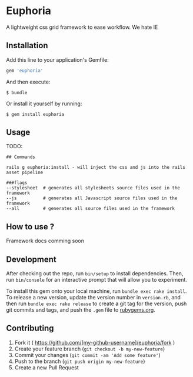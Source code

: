 # Euphoria

A lightweight css grid framework to ease workflow. We hate IE

## Installation

Add this line to your application's Gemfile:

```ruby 
gem 'euphoria'

```

And then execute:

    $ bundle

Or install it yourself by running:

    $ gem install euphoria

## Usage

TODO: 

	## Commands

    rails g euphoria:install - will inject the css and js into the rails asset pipeline
    
    ###flags
    --stylesheet  # generates all stylesheets source files used in the framework
    --js          # generates all Javascript source files used in the framework
    --all         # generates all source files used in the framework



## How to use ? 

Framework docs comming soon

## Development

After checking out the repo, run `bin/setup` to install dependencies. Then, run `bin/console` for an interactive prompt that will allow you to experiment.

To install this gem onto your local machine, run `bundle exec rake install`. To release a new version, update the version number in `version.rb`, and then run `bundle exec rake release` to create a git tag for the version, push git commits and tags, and push the `.gem` file to [rubygems.org](https://rubygems.org).

## Contributing

1. Fork it ( https://github.com/[my-github-username]/euphoria/fork )
2. Create your feature branch (`git checkout -b my-new-feature`)
3. Commit your changes (`git commit -am 'Add some feature'`)
4. Push to the branch (`git push origin my-new-feature`)
5. Create a new Pull Request
